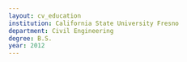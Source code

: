 ```yaml
---
layout: cv_education
institution: California State University Fresno
department: Civil Engineering
degree: B.S.
year: 2012
---
```

